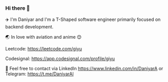 ### Hi there 👋
✈️ I'm Daniyar and I'm a T-Shaped software engineer primarily focused on backend development.

🌏 In love with aviation and anime 😊

Leetcode: https://leetcode.com/giyu

Codesignal: https://app.codesignal.com/profile/giyu

💬 Feel free to contact via LinkedIn https://www.linkedin.com/in/DaniyarA or Telegram: https://t.me/DaniyarAl
